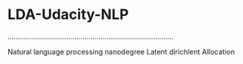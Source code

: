 # LDA-Udacity-NLP
..................................................................................

Natural language processing nanodegree Latent dirichlent Allocation
